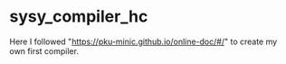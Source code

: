 # sysy_compiler_hc
Here I followed "https://pku-minic.github.io/online-doc/#/" to create my own first compiler.
